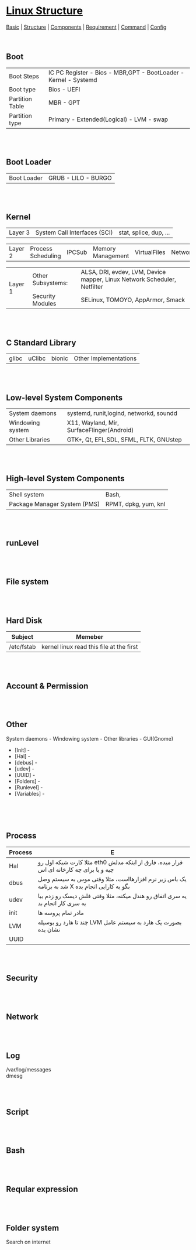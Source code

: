 # [<span style="color:black;">Linux Structure</span>](Linux.md)
[Basic](Linux-Basic.md) | [Structure](Linux-Structure.md) | [Components](Linux-Components.md) | [Requirement](Linux-Requirement.md) | [Command](Linux-Command.md) | [Config](Linux-Config.md)

<br>

## Boot
<table><tbody>
<tr><td rowspan="1"> Boot Steps </td><td rowspan="1"> IC PC Register - Bios - MBR,GPT - BootLoader - Kernel - Systemd </td></tr>
<tr><td rowspan="1"> Boot type </td><td rowspan="1"> Bios - UEFI </td></tr>
<tr><td rowspan="1"> Partition Table </td><td rowspan="1"> MBR - GPT </td></tr>
<tr><td rowspan="1"> Partition type </td><td rowspan="1"> Primary - Extended(Logical) - LVM - swap </td></tr>
</tbody>
</table>



<br><br>
## Boot Loader
<table><tbody>
<tr><td rowspan="1"> Boot Loader </td><td rowspan="1"> GRUB - LILO - BURGO </td></tr>
</tbody></table>



<br><br>
## Kernel
<table><tbody>
<tr><td rowspan="1">Layer 3</td><td rowspan="1">System Call Interfaces (SCI)</td><td>stat, splice, dup, ...</td></tr>
</tbody></table>

<table><tbody>
<tr><td rowspan="1">Layer 2</td><td rowspan="1">Process Scheduling</td><td rowspan="1">IPCSub</td><td rowspan="1">Memory Management</td><td rowspan="1">VirtualFiles</td><td rowspan="1">Network</td></tr>
</tbody></table>

<table><tbody>
<tr><td rowspan=2>Layer 1</td><td rowspan="1">Other Subsystems: </td><td rowspan="1">ALSA, DRI, evdev, LVM, Device mapper, Linux Network Scheduler, Netfilter</td></tr>
<tr><td rowspan="1">Security Modules</td><td rowspan="1"> SELinux, TOMOYO, AppArmor, Smack</td></tr>
</tbody></table>


<br><br>
## C Standard Library
<table><tbody>
<tr>
<td rowspan="1">glibc</td>
<td rowspan="1">uClibc</td>
<td rowspan="1">bionic</td>
<td rowspan="1">Other Implementations</td>
</tr>
</tbody></table>


<br><br>
## Low-level System Components
<table><tbody>
<tr>
<td rowspan="1">System daemons</td>
<td rowspan="1">systemd, runit,logind, networkd, soundd</td>
</tr>
<tr>
<td rowspan="1">Windowing system</td>
<td rowspan="1">X11, Wayland, Mir, SurfaceFlinger(Android)</td>
</tr>
<tr>
<td rowspan="1">Other Libraries</td>
<td rowspan="1">GTK+, Qt, EFL,SDL, SFML, FLTK, GNUstep</td>
</tr>
</tbody></table>


<br><br>
## High-level System Components
<table><tbody>
<tr><td rowspan="1">Shell system</td><td rowspan="1">Bash, </td></tr>
<tr><td rowspan="1">Package Manager System (PMS)</td><td rowspan="1">RPMT, dpkg, yum, knl</td></tr>
</tbody></table>


<br><br>
## runLevel


<br><br>
## File system

<br><br>
## Hard Disk

| Subject | Memeber |
| ------ | ------ |
| /etc/fstab   | kernel linux read this file at the first  |

<br><br>
## Account & Permission


<br><br>
## Other
System daemons - Windowing system - Other libraries - GUI(Gnome)
* [Init] - 
* [Hal] - 
* [debus] - 
* [udev] - 
* [UUID] - 
* [Folders] - 
* [Runlevel] - 
* [Variables] - 
<br><br>


<br><br>
## Process
| Process | E |
| ------ | ------ |
| Hal | مثلا کارت شبکه اول رو eth0 قرار میده، فارق از اینکه مدلش چیه و یا برای چه کارخانه ای اس |
| dbus | یک باس زیر نرم افزارهااست، مثلا وقتی موس به سیستم وصل شد به برنامه X بگو یه کارایی انجام بده  |
| udev | یه سری اتفاق رو هندل میکنه، مثلا وقتی فلش دیسک رو زدم بیا یه سری کار انجام بد |
| init | مادر تمام پروسه ها |
| LVM | چند تا هارد رو بوسیله LVM بصورت یک هارد به سیستم عامل نشان بده |
| UUID |  |


<br><br>
## Security


<br><br>
## Network


<br><br>
## Log  
/var/log/messages<br>
dmesg


<br><br>
## Script


<br><br>
## Bash


<br><br>
## Reqular expression


<br><br>
## Folder system
Search on internet

